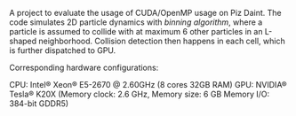 A project to evaluate the usage of CUDA/OpenMP usage on Piz Daint. The code simulates 2D particle dynamics with _binning algorithm_, where a particle is assumed to collide with at maximum 6 other particles in an L-shaped neighborhood. Collision detection then happens in each cell, which is further dispatched to GPU.

Corresponding hardware configurations:

CPU: Intel® Xeon® E5-2670 @ 2.60GHz (8 cores 32GB RAM) 
GPU: NVIDIA® Tesla® K20X (Memory clock: 2.6 GHz, Memory size: 6 GB Memory I/O: 384-bit GDDR5)